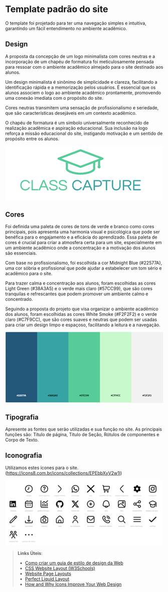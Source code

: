# Template padrão do site

O template foi projetado para ter uma navegação simples e intuitiva, garantindo um fácil entendimento no ambiente acadêmico.

## Design

A proposta da concepção de um logo minimalista com cores neutras e a incorporação de um chapéu de formatura foi meticulosamente pensada para ressoar com o ambiente acadêmico almejado para o site destinado aos alunos. 

Um design minimalista é sinônimo de simplicidade e clareza, facilitando a identificação rápida e a memorização pelos usuários. É essencial que os alunos associem o logo ao ambiente acadêmico prontamente, promovendo uma conexão imediata com o propósito do site.

Cores neutras transmitem uma sensação de profissionalismo e seriedade, que são características desejáveis em um contexto acadêmico.

O chapéu de formatura é um símbolo universalmente reconhecido de realização acadêmica e aspiração educacional. Sua inclusão na logo reforça a missão educacional do site, instigando motivação e um sentido de propósito entre os alunos.

![Design](./img/classcapturelogo.png)

## Cores

Foi definida uma paleta de cores de tons de verde e branco como cores principais, pois apresenta uma harmonia visual e psicológica que pode ser benéfica para o engajamento e a eficácia do aprendizado. Essa paleta de cores é crucial para criar a atmosfera certa para um site, especialmente em um ambiente acadêmico onde a concentração e a motivação dos alunos são essenciais.

Com base no profissionalismo, foi escolhida a cor Midnight Blue (#22577A), uma cor sóbria e profissional que pode ajudar a estabelecer um tom sério e acadêmico para o site. 

Para trazer calma e concentração aos alunos, foram escolhidas as cores Light Green (#38A3A5) e o verde mais claro (#57CC99), que são cores tranquilas e refrescantes que podem promover um ambiente calmo e concentrado. 

Seguindo a proposta do projeto que visa organizar o ambiente acadêmico dos alunos, foram escolhidas as cores White Smoke (#F2F2F2) e o verde claro (#C7F9CC), que são cores suaves e neutras que podem ser usadas para criar um design limpo e espaçoso, facilitando a leitura e a navegação.

![Cores](./img/paletacoresClassCapture.png)

## Tipografia

Apresente as fontes que serão utilizadas e sua função no site. As principais funções são: Título de página, Título de Seção, Rótulos de componentes e Corpo de Texto.


## Iconografia

Utilizamos estes ícones para o site.
(https://icons8.com.br/icons/collections/EPEbbXyV2w1l)

![Iconografia](./img/IconsClassCapture.png)


> **Links Úteis**:
>
> -  [Como criar um guia de estilo de design da Web](https://edrodrigues.com.br/blog/como-criar-um-guia-de-estilo-de-design-da-web/#)
> - [CSS Website Layout (W3Schools)](https://www.w3schools.com/css/css_website_layout.asp)
> - [Website Page Layouts](http://www.cellbiol.com/bioinformatics_web_development/chapter-3-your-first-web-page-learning-html-and-css/website-page-layouts/)
> - [Perfect Liquid Layout](https://matthewjamestaylor.com/perfect-liquid-layouts)
> - [How and Why Icons Improve Your Web Design](https://usabilla.com/blog/how-and-why-icons-improve-you-web-design/)
